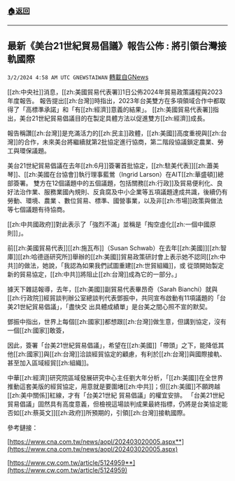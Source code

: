 ###  [:house:返回](README.md)
---


## 最新《美台21世紀貿易倡議》報告公佈 : 將引領台灣接軌國際
`3/2/2024 4:58 AM UTC GNEWSTAIWAN` [轉載自GNews](https://gnews.org/articles/2358266)

[[zh:中央社]]消息，[[zh:美國貿易代表署]]1日公佈2024年貿易政策議程與2023年度報告。 報告提出[[zh:台灣]]時指出，2023年台美雙方在多項領域合作中都取得了「高標準承諾」和「有[[zh:經濟]]意義的結果」。 [[zh:美國貿易代表署]]指出，美台21世紀貿易倡議目的在製定具體方法以促進雙方[[zh:經濟]]成長。

  

報告稱讚[[zh:台灣]]是充滿活力的[[zh:民主]]政體，[[zh:美國]]高度重視與[[zh:台灣]]的合作，未來美台將繼續就第2批協定進行協商，第二階段協議鎖定農業、勞工與環保議題。

  

美台21世紀貿易倡議在去年[[zh:6月]]簽署首批協定，[[zh:駐美代表]][[zh:蕭美琴]]、[[zh:美國在台協會]]執行理事藍鶯（Ingrid Larson）在AIT[[zh:華盛頓]]總部簽署。 雙方在12個議題中的五個議題，包括關務[[zh:行政]]及貿易便利化、良好法治作業、服務業國內規則、反貪腐及中小企業等五項議題達成共識，後續仍有勞動、環境、農業 、數位貿易、標準、國營事業，以及非[[zh:市場]]政策與做法等七個議題有待協商。

  

[[zh:中共國政府]]對此表示了「強烈不滿」並稱是「掏空虛化[[zh:一個中國原則]]」。

  

前[[zh:美國貿易代表]][[zh:施瓦布]]（Susan Schwab）在去年[[zh:美國]][[zh:智庫]][[zh:哈德遜研究所]]舉辦的[[zh:美國]]貿易政策研討會上表示她不認同[[zh:中共]]的做法，她說，「我認為如果我們試圖重建[[zh:世貿組織]]，或 從頭開始製定新的貿易協定，[[zh:中共]]將阻止[[zh:台灣]]成為它的一部分。」

  
  

據天下雜誌報導，去年，[[zh:美國]]副貿易代表畢昂奇（Sarah Bianchi）就與[[zh:行政院]]經貿談判辦公室總談判代表鄧振中，共同宣布啟動有11項議題的「台美21世紀貿易倡議」，「盡快交 出具體成績單」是台美之間心照不宣的默契。

  

鄧振中指出，世界上每個[[zh:國家]]都想跟[[zh:台灣]]做生意，但講到協定，沒有一個[[zh:國家]]敢簽，

因此，簽署「台美21世紀貿易倡議」，希望在[[zh:美國]]「帶頭」之下，能降低其他[[zh:國家]]與[[zh:台灣]]洽談經貿協定的顧慮，有利於[[zh:台灣]]與國際接軌、甚至加入區域經貿[[zh:組織]]。

  
  

中華[[zh:經濟]]研究院區域發展研究中心主任劉大年分析，「[[zh:美國]]在全世界推動這套美版的經貿協定，用意就是要圍堵[[zh:中共]]；但[[zh:美國]]不願跨越[[zh:美中關係]]紅線，才有「台美21世紀 貿易倡議」的權宜安排。 「台美21世紀貿易倡議」固然具有高度意義，但檢視這場談判成果最終指標，仍將是台美協定能否如[[zh:蔡英文]][[zh:政府]]所預期的，引領[[zh:台灣]]接軌國際。

參考鏈接：

[https://www.cna.com.tw/news/aopl/202403020005.aspx**](https://www.cna.com.tw/news/aopl/202403020005.aspx) 

[https://www.cw.com.tw/article/5124959**](https://www.cw.com.tw/article/5124959)

